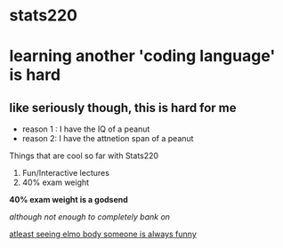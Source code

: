 # stats220
# learning another 'coding language' is hard
## like seriously though, this is hard for me

* reason 1 : I have the IQ of a peanut
* reason 2: I have the attnetion span of a peanut

Things that are cool so far with Stats220
1. Fun/Interactive lectures 
2. 40% exam weight

**40% exam weight is a godsend**

*although not enough to completely bank on*

[atleast seeing elmo body someone is always funny](https://www.reddit.com/r/pics/comments/pdeo49/dont_mess_with_elmo_when_in_the_wrestling_ring/)
